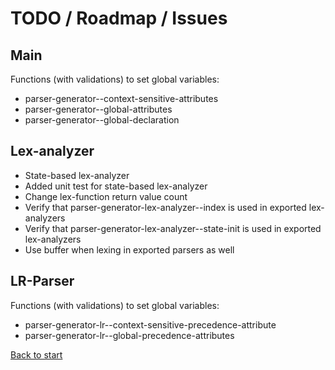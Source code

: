 # TODO / Roadmap / Issues

## Main

Functions (with validations) to set global variables:

* parser-generator--context-sensitive-attributes
* parser-generator--global-attributes
* parser-generator--global-declaration

## Lex-analyzer

* State-based lex-analyzer
* Added unit test for state-based lex-analyzer
* Change lex-function return value count
* Verify that parser-generator-lex-analyzer--index is used in exported lex-analyzers
* Verify that parser-generator-lex-analyzer--state-init is used in exported lex-analyzers
* Use buffer when lexing in exported parsers as well

## LR-Parser

Functions (with validations) to set global variables:

* parser-generator-lr--context-sensitive-precedence-attribute
* parser-generator-lr--global-precedence-attributes

[Back to start](../../)
